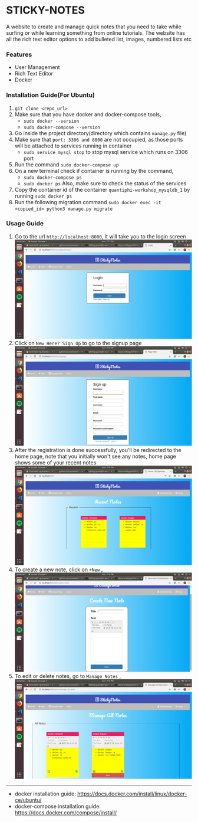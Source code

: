 # STICKY-NOTES
A website to create and manage quick notes that you need to take while surfing or while learning something from online tutorials. The website has all the rich text editor options to add bulleted list, images, numbered lists etc

### Features
- User Management
- Rich Text Editor
- Docker

### Installation Guide(For Ubuntu)
1. `git clone <repo_url>`
2. Make sure that you have docker and docker-compose tools,
    - `sudo docker --version`
    - `sudo docker-compose --version`
3. Go inside the project directory(directory which contains `manage.py` file)
4. Make sure that `port: 3306 and 8000` are not occupied, as those ports will be attached to services running in container
    - `sudo service mysql stop` to stop mysql service which runs on 3306 port
5. Run the command `sudo docker-compose up`
6. On a new terminal check if container is running by the command,
    -  `sudo docker-compose ps`
    -  `sudo docker ps`
    Also, make sure to check the status of the services 
7. Copy the container id of the container `quantiphi-workshop_mysqldb_1` by running `sudo docker ps`
8. Run the following migration command `sudo docker exec -it <copied_id> python3 manage.py migrate`

### Usage Guide
1. Go to the url `http://localhost:8000`, it will take you to the login screen
![login page](https://raw.githubusercontent.com/das-raj/quantiphi-workshop/master/demo_images/login.png)
2. Click on `New Here? Sign Up` to go to the signup page
![signup page](https://raw.githubusercontent.com/das-raj/quantiphi-workshop/master/demo_images/signup.png)
3. After the registration is done successfully, you'll be redirected to the home page, note that you initially won't see any notes, home page shows some of your recent notes
![home page](https://raw.githubusercontent.com/das-raj/quantiphi-workshop/master/demo_images/recent_notes.png)
4. To create a new note, click on `+New` ,
![create new_note](https://raw.githubusercontent.com/das-raj/quantiphi-workshop/master/demo_images/new_note.png)
5. To edit or delete notes, go to `Manage Notes` ,
![manage notes](https://raw.githubusercontent.com/das-raj/quantiphi-workshop/master/demo_images/manage_notes.png)


--------------------------------------------------------------------------------------------------------------------------
- docker installation guide: https://docs.docker.com/install/linux/docker-ce/ubuntu/
- docker-compose installation guide: https://docs.docker.com/compose/install/
